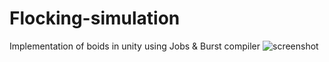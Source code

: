 # Flocking-simulation
Implementation of boids in unity using Jobs &amp; Burst compiler
![screenshot](https://github.com/huhinchang/Flocking-simulation/blob/main/Promos/SC2.png)
